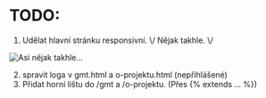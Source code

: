 # TODO:

1. Udělat hlavní stránku responsivní. \\/ Nějak takhle. \\/

![Asi nějak takhle...](https://i.imgur.com/MZHFXku.png)

2. spravit loga v gmt.html a o-projektu.html (nepřihlášené)
3. Přidat horní lištu do /gmt a /o-projektu. (Přes {% extends ... %})





